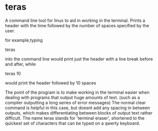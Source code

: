 teras
=====

A command line tool for linux to aid in working in the terminal. 
Prints a header with the time followed by the number of spaces specified by the user.

for example,typing

teras

into the command line would print just the header with a line break before and after,
while

teras 10

would print the header followed by 10 spaces

The point of the program is to make working in the terminal easier when dealing with programs
that output huge amounts of text. (such as a compiler outputting a long series of error messages)
The normal clear command is helpful in this case, but doesnt add any spacing in between outputs,
which makes differentiating between blocks of output text rather difficult. The name teras stands
for 'terminal eraser', shortened to the quickest set of characters that can be typed on a qwerty
keyboard.
